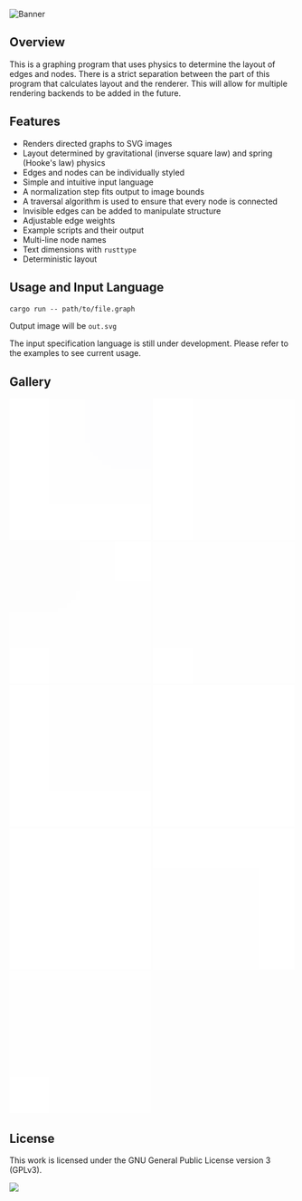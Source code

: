 ![Banner](https://s-christy.com/sbs/status-banner.svg?icon=maps/moving&hue=250&title=Physics%20Graph&description=Using%20Hooke%27s%20law%20to%20build%20graph%20visualizations)

## Overview

This is a graphing program that uses physics to determine the layout of edges
and nodes. There is a strict separation between the part of this program that
calculates layout and the renderer. This will allow for multiple rendering
backends to be added in the future.

## Features

- Renders directed graphs to SVG images
- Layout determined by gravitational (inverse square law) and spring (Hooke's law) physics
- Edges and nodes can be individually styled
- Simple and intuitive input language
- A normalization step fits output to image bounds
- A traversal algorithm is used to ensure that every node is connected
- Invisible edges can be added to manipulate structure
- Adjustable edge weights
- Example scripts and their output
- Multi-line node names
- Text dimensions with `rusttype`
- Deterministic layout

## Usage and Input Language

```
cargo run -- path/to/file.graph
```

Output image will be `out.svg`

The input specification language is still under development. Please refer to the
examples to see current usage.

## Gallery

<img src="./screenshots/complex.svg" width=250></img>
<img src="./screenshots/random.svg" width=250></img>
<img src="./screenshots/circle.svg" width=250></img>
<img src="./screenshots/pie.svg" width=250></img>
<img src="./screenshots/quad.svg" width=250></img>
<img src="./screenshots/simple.svg" width=250></img>
<img src="./screenshots/tri.svg" width=250></img>
<img src="./screenshots/invisible_edge.svg" width=250></img>
<img src="./screenshots/medium.svg" width=250></img>

## License

This work is licensed under the GNU General Public License version 3 (GPLv3).

[<img src="https://s-christy.com/status-banner-service/GPLv3_Logo.svg" width="150" />](https://www.gnu.org/licenses/gpl-3.0.en.html)

